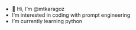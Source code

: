 - 👋 Hi, I’m @mtkaragoz
-  I’m interested in coding with prompt engineering
-  I’m currently learning python


<!---
mtkaragoz/mtkaragoz is a ✨ special ✨ repository because its `README.md` (this file) appears on your GitHub profile.
You can click the Preview link to take a look at your changes.
--->
